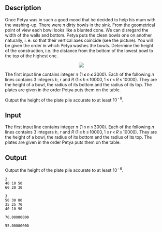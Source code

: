 ## Description

<div><p>Once Petya was in such a good mood that he decided to help his mum with the washing-up. There were <span class="tex-span"><i>n</i></span> dirty bowls in the sink. From the geometrical point of view each bowl looks like a blunted cone. We can disregard the width of the walls and bottom. Petya puts the clean bowls one on another naturally, i. e. so that their vertical axes coincide (see the picture). You will be given the order in which Petya washes the bowls. Determine the height of the construction, i.e. the distance from the bottom of the lowest bowl to the top of the highest one. </p><center> <img class="tex-graphics" src="file://CTSw6EpO.png" style="max-width: 100.0%;max-height: 100.0%;"> </center></div><div class="input-specification"><p>The first input line contains integer <span class="tex-span"><i>n</i></span> (<span class="tex-span">1 ≤ <i>n</i> ≤ 3000</span>). Each of the following <span class="tex-span"><i>n</i></span> lines contains 3 integers <span class="tex-span"><i>h</i></span>, <span class="tex-span"><i>r</i></span> and <span class="tex-span"><i>R</i></span> (<span class="tex-span">1 ≤ <i>h</i> ≤ 10000, 1 ≤ <i>r</i> &lt; <i>R</i> ≤ 10000</span>). They are the height of a bowl, the radius of its bottom and the radius of its top. The plates are given in the order Petya puts them on the table.</p></div><div class="output-specification"><p>Output the height of the plate pile accurate to at least <span class="tex-span">10<sup class="upper-index"> - 6</sup></span>.</p></div>

## Input

<p>The first input line contains integer <span class="tex-span"><i>n</i></span> (<span class="tex-span">1 ≤ <i>n</i> ≤ 3000</span>). Each of the following <span class="tex-span"><i>n</i></span> lines contains 3 integers <span class="tex-span"><i>h</i></span>, <span class="tex-span"><i>r</i></span> and <span class="tex-span"><i>R</i></span> (<span class="tex-span">1 ≤ <i>h</i> ≤ 10000, 1 ≤ <i>r</i> &lt; <i>R</i> ≤ 10000</span>). They are the height of a bowl, the radius of its bottom and the radius of its top. The plates are given in the order Petya puts them on the table.</p>

## Output

<p>Output the height of the plate pile accurate to at least <span class="tex-span">10<sup class="upper-index"> - 6</sup></span>.</p>





```input1
2
40 10 50
60 20 30

```




```input2
3
50 30 80
35 25 70
40 10 90

```




```output1
70.00000000

```




```output2
55.00000000

```


